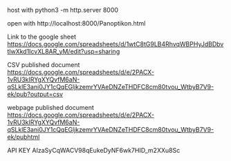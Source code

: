 host with
python3 -m http.server 8000

open with
http://localhost:8000/Panoptikon.html

Link to the google sheet
https://docs.google.com/spreadsheets/d/1wtC8tG9LB4RhvqWBPHyJdBDbvtlwXkd1IcvXL8AR_yM/edit?usp=sharing

CSV published document
https://docs.google.com/spreadsheets/d/e/2PACX-1vRU3kIRYgXYQvfM6aN-qSLklE3ani0JY1cQqEGljkzemrYVAeDNZeTHDFC8cm80tvou_WtbyB7V9-ek/pub?output=csv

webpage published document
https://docs.google.com/spreadsheets/d/e/2PACX-1vRU3kIRYgXYQvfM6aN-qSLklE3ani0JY1cQqEGljkzemrYVAeDNZeTHDFC8cm80tvou_WtbyB7V9-ek/pubhtml


API KEY
AIzaSyCqWACV98qEukeDyNF6wk7HID_m2XXu8Sc
